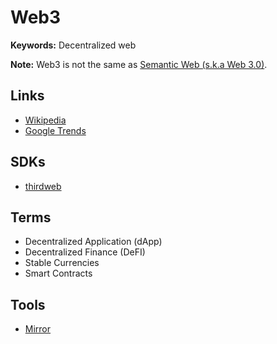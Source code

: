# Web3

<!--
https://github.com/dabit3/full-stack-web3
https://learn.figment.io/pathways
https://github.com/yieldgate/yieldgate
-->

**Keywords:** Decentralized web

**Note:** Web3 is not the same as [Semantic Web (s.k.a Web 3.0)](https://en.wikipedia.org/wiki/Semantic_Web).

## Links

- [Wikipedia](https://en.wikipedia.org/wiki/Web3)
- [Google Trends](https://trends.google.com/trends/explore?date=all&q=web3)

## SDKs

- [thirdweb](https://thirdweb.com)

## Terms

- Decentralized Application (dApp)
- Decentralized Finance (DeFI)
- Stable Currencies
- Smart Contracts

## Tools

- [Mirror](https://mirror.xyz)
